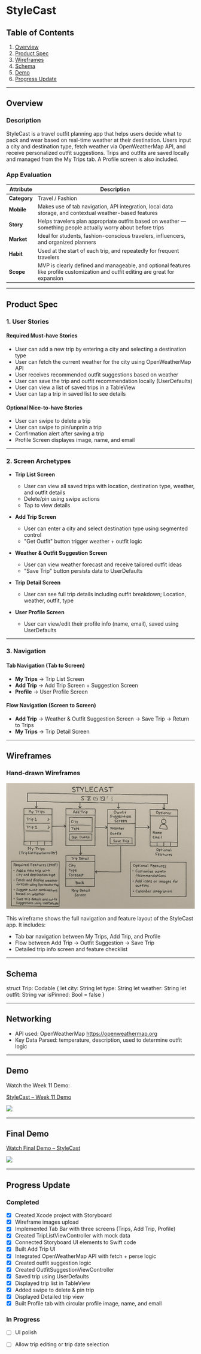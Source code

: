 # StyleCast

## Table of Contents
1. [Overview](#Overview)
2. [Product Spec](#Prodcuct-Spec)
3. [Wireframes](#Wireframes)
4. [Schema](#Schema)
5. [Demo](#Demo)
6. [Progress Update](#Progress-Update)

---

## Overview

### Description
StyleCast is a travel outfit planning app that helps users decide what to pack and wear based on real-time weather at their destination. Users input a city and destination type, fetch weather via OpenWeatherMap API, and receive personalized outfit suggestions. Trips and outfits are saved locally and managed from the My Trips tab. A Profile screen is also included.

### App Evaluation

| Attribute | Description |
|-----------|-------------|
| **Category** | Travel / Fashion |
| **Mobile** | Makes use of tab navigation, API integration, local data storage, and contextual weather-based features |
| **Story** | Helps travelers plan appropriate outfits based on weather — something people actually worry about before trips |
| **Market** | Ideal for students, fashion-conscious travelers, influencers, and organized planners |
| **Habit** | Used at the start of each trip, and repeatedly for frequent travelers |
| **Scope** | MVP is clearly defined and manageable, and optional features like profile customization and outfit editing are great for expansion |

---

## Product Spec

### 1. User Stories

#### Required Must-have Stories
- User can add a new trip by entering a city and selecting a destination type
- User can fetch the current weather for the city using OpenWeatherMap API
- User receives recommended outfit suggestions based on weather
- User can save the trip and outfit recommendation locally (UserDefaults)
- User can view a list of saved trips in a TableView
- User can tap a trip in saved list to see details 

#### Optional Nice-to-have Stories
- User can swipe to delete a trip
- User can swipe to pin/unpnin a trip
- Confirmation alert after saving a trip
- Profile Screen displayes image, name, and email
---

### 2. Screen Archetypes

- **Trip List Screen**
  - User can view all saved trips with location, destination type, weather, and outfit details
  - Delete/pin using swipe actions
  - Tap to view details 

- **Add Trip Screen**
  - User can enter a city and select destination type using segmented control
  - "Get Outfit" button trigger weather + outfit logic 

- **Weather & Outfit Suggestion Screen**
  - User can view weather forecast and receive tailored outfit ideas
  - "Save Trip" button persists data to UserDefaults

- **Trip Detail Screen**
  - User can see full trip details including outfit breakdown; Location, weather, outfit, type

- **User Profile Screen**
  - User can view/edit their profile info (name, email), saved using UserDefaults

---

### 3. Navigation

#### Tab Navigation (Tab to Screen)
- **My Trips** → Trip List Screen  
- **Add Trip** → Add Trip Screen + Suggestion Screen
- **Profile** → User Profile Screen  

#### Flow Navigation (Screen to Screen)
- **Add Trip** → Weather & Outfit Suggestion Screen → Save Trip → Return to Trips
- **My Trips** → Trip Detail Screen

---
## Wireframes

### Hand-drawn Wireframes

![StyleCast Wireframe](stylecast_wireframe.png)

This wireframe shows the full navigation and feature layout of the StyleCast app. It includes:
- Tab bar navigation between My Trips, Add Trip, and Profile
- Flow between Add Trip → Outfit Suggestion → Save Trip
- Detailed trip info screen and feature checklist

---

## Schema
struct Trip: Codable {
    let city: String
    let type: String
    let weather: String
    let outfit: String
    var isPinned: Bool = false
}

---

## Networking 
- API used: OpenWeatherMap https://openweathermap.org
- Key Data Parsed: temperature, description, used to determine outfit logic
 
---  

## Demo

Watch the Week 11 Demo:
<div>
  <a href="https://www.loom.com/share/38de962ac7244ac8af96f74f85d90ef3">
    <p>StyleCast – Week 11 Demo</p>
  </a>
  <a href="https://www.loom.com/share/38de962ac7244ac8af96f74f85d90ef3">
    <img style="max-width:300px;" src="https://cdn.loom.com/sessions/thumbnails/38de962ac7244ac8af96f74f85d90ef3-with-play.gif">
  </a>
</div>

---

## Final Demo 

<div>
  <a href="https://www.loom.com/share/2a1fae003ccf4d7c877e98f038b1b427">
    <p>Watch Final Demo – StyleCast</p>
  </a>
  <a href="https://www.loom.com/share/2a1fae003ccf4d7c877e98f038b1b427">
    <img style="max-width:300px;" src="https://cdn.loom.com/sessions/thumbnails/2a1fae003ccf4d7c877e98f038b1b427-with-play.gif">
  </a>
</div>

---

## Progress Update 

### Completed
- [x] Created Xcode project with Storyboard
- [x] Wireframe images upload
- [x] Implemented Tab Bar with three screens (Trips, Add Trip, Profile)
- [x] Created TripListViewController with mock data
- [x] Connected Storyboard UI elements to Swift code
- [x] Built Add Trip UI
- [x] Integrated OpenWeatherMap API with fetch + perse logic
- [x] Created outfit suggestion logic
- [x] Created OutfitSuggestionViewController
- [x] Saved trip using UserDefaults
- [x] Displayed trip list in TableView
- [x] Added swipe to delete & pin trip
- [x] Displayed Detailed trip view
- [x] Built Profile tab with circular profile image, name, and email

### In Progress
- [ ] UI polish 
- [ ] Allow trip editing or trip date selection 



